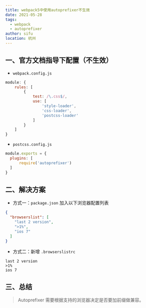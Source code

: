 ```yaml
---
title: webpack5中使用autoprefixer不生效
date: 2021-05-28
tags:
  - webpack
  - autoprefixer
author: sifu
location: 杭州
---
```


## 一、官方文档指导下配置（不生效）

- `webpack.config.js`

```js
module: {
    rules: [
        {
            test: /\.css$/,
            use: [
                'style-loader',
                'css-loader',
                'postcss-loader'
            ]
        }
    ]
}
```

- `postcss.config.js`

```js
module.exports = {
  plugins: [
      require('autoprefixer')
  ]
}
```

## 二、解决方案

- 方式一：`package.json` 加入以下浏览器配置列表

```json
{
  "browserslist": [
    "last 2 version",
    ">1%",
    "ios 7"
  ]
}
```

- 方式二：新增 `.browserslistrc`

```text
last 2 version
>1%
ios 7
```

## 三、总结

> Autoprefixer 需要根据支持的浏览器决定是否要加前缀做兼容。
